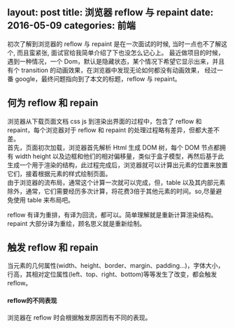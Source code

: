layout: post
title: 浏览器 reflow 与 repaint
date: 2016-05-09
categories: 前端
---

初次了解到浏览器的 reflow 与 repaint 是在一次面试的时候, 当时一点也不了解这个, 而且蛮紧张, 面试官给我简单介绍了下也没怎么记心上。
最近做项目的时候，遇到一种情况，一个 Dom，默认是隐藏状态，某个情况下希望它显示出来，并且有个 transition 的动画效果，在浏览器中发现无论如何都没有动画效果，
经过一番 google，最终问题指向到了本文的标题，reflow 与 repaint。

<!-- more -->

## 何为 reflow 和 repain
浏览器从下载页面文档 css js 到渲染出界面的过程中，包含了 reflow 和 repaint，每个浏览器对于 reflow 和 repaint 的处理过程略有差异，但都大差不差。  
首先，页面初次加载，浏览器首先解析 Html 生成 DOM 树，每个 DOM 节点都拥有 width height 以及边框和他们的相对偏移量，类似于盒子模型，再然后基于此生成一个用于渲染的结构，此过程完成后，浏览器就可以计算出元素的位置来放置它们，接着根据元素的样式绘制页面。  
由于浏览器的流布局，通常这个计算一次就可以完成，但，table 以及其内部元素除外，通常，它们需要经历多次计算，将花费3倍于其他元素的时间。so,尽量避免使用 table 来布局吧。

reflow 有译为重排，有译为回流，都可以。简单理解就是重新计算渲染结构。  
repaint 大部分译为重绘，顾名思义就是重新绘制。

## 触发 reflow 和 repain
当元素的几何属性(width、height、border、margin、padding...)，字体大小，行高，其相对定位属性(left、top、right、bottom)等等发生了改变，都会触发 reflow。
#### reflow的不同表现
浏览器在 reflow 时会根据触发原因而有不同的表现。


  


